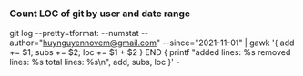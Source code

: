 ### Count LOC of git by user and date range
git log  --pretty=tformat: --numstat --author="huynguyennovem@gmail.com" --since="2021-11-01" | gawk '{ add += $1; subs += $2; loc += $1 + $2 } END { printf "added lines: %s removed lines: %s total lines: %s\n", add, subs, loc }' -
